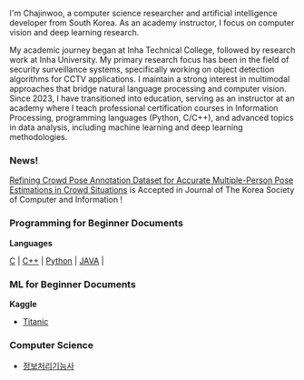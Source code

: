 
I'm Chajinwoo, a computer science researcher and artificial intelligence developer from South Korea. As an academy instructor, I focus on computer vision and deep learning research.

My academic journey began at Inha Technical College, followed by research work at Inha University. My primary research focus has been in the field of security surveillance systems, specifically working on object detection algorithms for CCTV applications. I maintain a strong interest in multimodal approaches that bridge natural language processing and computer vision. Since 2023, I have transitioned into education, serving as an instructor at an academy where I teach professional certification courses in Information Processing, programming languages (Python, C/C++), and advanced topics in data analysis, including machine learning and deep learning methodologies.

### News!

[Refining Crowd Pose Annotation Dataset for Accurate Multiple-Person Pose Estimations in Crowd Situations](https://www.dbpia.co.kr/journal/articleDetail?nodeId=NODE12014926) is Accepted in Journal of The Korea Society of Computer and Information !
### Programming for Beginner Documents

**Languages**

[C](2025-1-8-1) | [C++](2025-1-8-2) | [Python](2025-1-8-3) | [JAVA](2025-1-8-4) |

### ML for Beginner Documents

**Kaggle**
- [Titanic](2025-1-6-1.html)

### Computer Science

- [정보처리기능사](2025-1-6-2)


